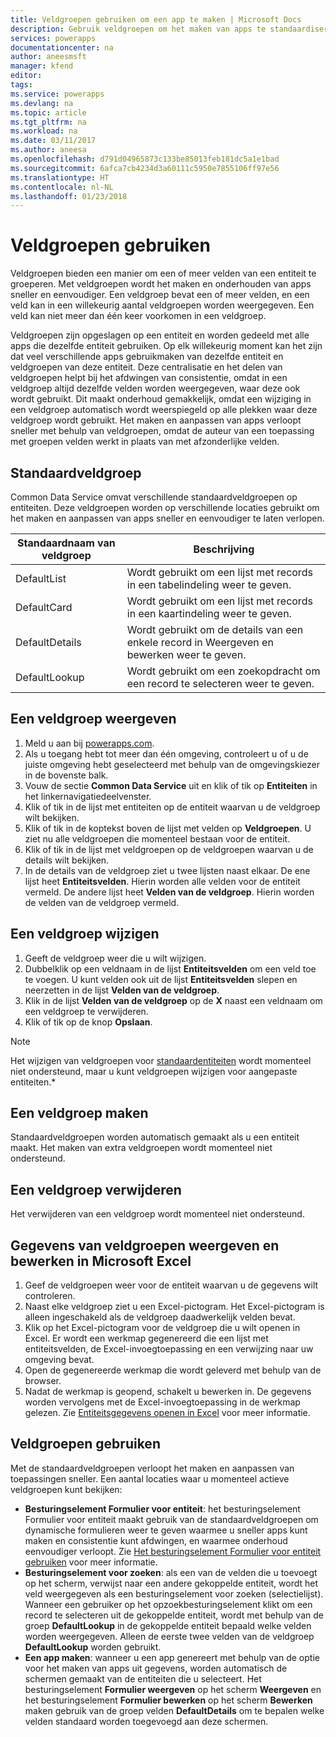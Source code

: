 ```yaml
---
title: Veldgroepen gebruiken om een app te maken | Microsoft Docs
description: Gebruik veldgroepen om het maken van apps te standaardiseren in databases.
services: powerapps
documentationcenter: na
author: aneesmsft
manager: kfend
editor: 
tags: 
ms.service: powerapps
ms.devlang: na
ms.topic: article
ms.tgt_pltfrm: na
ms.workload: na
ms.date: 03/11/2017
ms.author: aneesa
ms.openlocfilehash: d791d04965873c133be85013feb181dc5a1e1bad
ms.sourcegitcommit: 6afca7cb4234d3a60111c5950e7855106ff97e56
ms.translationtype: HT
ms.contentlocale: nl-NL
ms.lasthandoff: 01/23/2018
---
```

# <a name="use-field-groups"></a>Veldgroepen gebruiken
Veldgroepen bieden een manier om een of meer velden van een entiteit te groeperen. Met veldgroepen wordt het maken en onderhouden van apps sneller en eenvoudiger. Een veldgroep bevat een of meer velden, en een veld kan in een willekeurig aantal veldgroepen worden weergegeven. Een veld kan niet meer dan één keer voorkomen in een veldgroep.

Veldgroepen zijn opgeslagen op een entiteit en worden gedeeld met alle apps die dezelfde entiteit gebruiken. Op elk willekeurig moment kan het zijn dat veel verschillende apps gebruikmaken van dezelfde entiteit en veldgroepen van deze entiteit. Deze centralisatie en het delen van veldgroepen helpt bij het afdwingen van consistentie, omdat in een veldgroep altijd dezelfde velden worden weergegeven, waar deze ook wordt gebruikt. Dit maakt onderhoud gemakkelijk, omdat een wijziging in een veldgroep automatisch wordt weerspiegeld op alle plekken waar deze veldgroep wordt gebruikt. Het maken en aanpassen van apps verloopt sneller met behulp van veldgroepen, omdat de auteur van een toepassing met groepen velden werkt in plaats van met afzonderlijke velden.

## <a name="default-field-groups"></a>Standaardveldgroep
Common Data Service omvat verschillende standaardveldgroepen op entiteiten. Deze veldgroepen worden op verschillende locaties gebruikt om het maken en aanpassen van apps sneller en eenvoudiger te laten verlopen.

| Standaardnaam van veldgroep | Beschrijving |
| --- | --- |
| DefaultList |Wordt gebruikt om een lijst met records in een tabelindeling weer te geven. |
| DefaultCard |Wordt gebruikt om een lijst met records in een kaartindeling weer te geven. |
| DefaultDetails |Wordt gebruikt om de details van een enkele record in Weergeven en bewerken weer te geven. |
| DefaultLookup |Wordt gebruikt om een zoekopdracht om een record te selecteren weer te geven. |

## <a name="view-a-field-group"></a>Een veldgroep weergeven
1. Meld u aan bij [powerapps.com](https://web.powerapps.com).
2. Als u toegang hebt tot meer dan één omgeving, controleert u of u de juiste omgeving hebt geselecteerd met behulp van de omgevingskiezer in de bovenste balk.
3. Vouw de sectie **Common Data Service** uit en klik of tik op **Entiteiten** in het linkernavigatiedeelvenster.
4. Klik of tik in de lijst met entiteiten op de entiteit waarvan u de veldgroep wilt bekijken.
5. Klik of tik in de koptekst boven de lijst met velden op **Veldgroepen**. U ziet nu alle veldgroepen die momenteel bestaan voor de entiteit.
6. Klik of tik in de lijst met veldgroepen op de veldgroepen waarvan u de details wilt bekijken.
7. In de details van de veldgroep ziet u twee lijsten naast elkaar. De ene lijst heet **Entiteitsvelden**. Hierin worden alle velden voor de entiteit vermeld. De andere lijst heet **Velden van de veldgroep**. Hierin worden de velden van de veldgroep vermeld.

## <a name="modify-a-field-group"></a>Een veldgroep wijzigen
1. Geeft de veldgroep weer die u wilt wijzigen.
2. Dubbelklik op een veldnaam in de lijst **Entiteitsvelden** om een veld toe te voegen. U kunt velden ook uit de lijst **Entiteitsvelden** slepen en neerzetten in de lijst **Velden van de veldgroep**.
3. Klik in de lijst  **Velden van de veldgroep** op de **X** naast een veldnaam om een veldgroep te verwijderen.
4. Klik of tik op de knop **Opslaan**.

> [!NOTE]
> Het wijzigen van veldgroepen voor [standaardentiteiten](guided-learning/manage-data.yml#step-2) wordt momenteel niet ondersteund, maar u kunt veldgroepen wijzigen voor aangepaste entiteiten.*

## <a name="creating-a-field-group"></a>Een veldgroep maken
Standaardveldgroepen worden automatisch gemaakt als u een entiteit maakt. Het maken van extra veldgroepen wordt momenteel niet ondersteund.

## <a name="delete-a-field-group"></a>Een veldgroep verwijderen
Het verwijderen van een veldgroep wordt momenteel niet ondersteund.

## <a name="view-and-edit-field-group-data-in-microsoft-excel"></a>Gegevens van veldgroepen weergeven en bewerken in Microsoft Excel
1. Geef de veldgroepen weer voor de entiteit waarvan u de gegevens wilt controleren.
2. Naast elke veldgroep ziet u een Excel-pictogram. Het Excel-pictogram is alleen ingeschakeld als de veldgroep daadwerkelijk velden bevat.
3. Klik op het Excel-pictogram voor de veldgroep die u wilt openen in Excel. Er wordt een werkmap gegenereerd die een lijst met entiteitsvelden, de Excel-invoegtoepassing en een verwijzing naar uw omgeving bevat.
4. Open de gegenereerde werkmap die wordt geleverd met behulp van de browser.
5. Nadat de werkmap is geopend, schakelt u bewerken in. De gegevens worden vervolgens met de Excel-invoegtoepassing in de werkmap gelezen. Zie [Entiteitsgegevens openen in Excel](data-platform-interactive-excel.md) voor meer informatie.

## <a name="field-group-usage"></a>Veldgroepen gebruiken
Met de standaardveldgroepen verloopt het maken en aanpassen van toepassingen sneller. Een aantal locaties waar u momenteel actieve veldgroepen kunt bekijken:

* **Besturingselement Formulier voor entiteit**: het besturingselement Formulier voor entiteit maakt gebruik van de standaardveldgroepen om dynamische formulieren weer te geven waarmee u sneller apps kunt maken en consistentie kunt afdwingen, en waarmee onderhoud eenvoudiger verloopt. Zie [Het besturingselement Formulier voor entiteit gebruiken](entity-form-control.md) voor meer informatie.
* **Besturingselement voor zoeken**: als een van de velden die u toevoegt op het scherm, verwijst naar een andere gekoppelde entiteit, wordt het veld weergegeven als een besturingselement voor zoeken (selectielijst). Wanneer een gebruiker op het opzoekbesturingselement klikt om een record te selecteren uit de gekoppelde entiteit, wordt met behulp van de groep **DefaultLookup** in de gekoppelde entiteit bepaald welke velden worden weergegeven. Alleen de eerste twee velden van de veldgroep **DefaultLookup** worden gebruikt.
* **Een app maken**: wanneer u een app genereert met behulp van de optie voor het maken van apps uit gegevens, worden automatisch de schermen gemaakt van de entiteiten die u selecteert. Het besturingselement **Formulier weergeven** op het scherm **Weergeven** en het besturingselement **Formulier bewerken** op het scherm **Bewerken** maken gebruik van de groep velden **DefaultDetails** om te bepalen welke velden standaard worden toegevoegd aan deze schermen.

